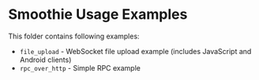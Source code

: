 Smoothie Usage Examples
=======================

This folder contains following examples:

* `file_upload` - WebSocket file upload example (includes JavaScript and Android clients)
* `rpc_over_http` - Simple RPC example
